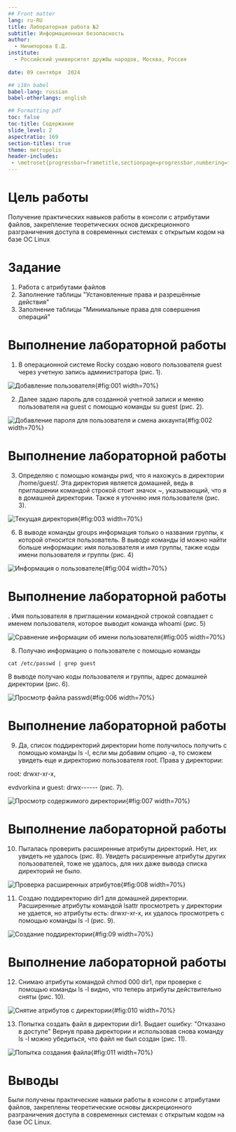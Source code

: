 ```yaml
---
## Front matter
lang: ru-RU
title: Лабораторная работа №2
subtitle: Информационная безопасность
author:
  - Ничипорова Е.Д.
institute:
  - Российский университет дружбы народов, Москва, Россия
 
date: 09 сентября  2024

## i18n babel
babel-lang: russian
babel-otherlangs: english

## Formatting pdf
toc: false
toc-title: Содержание
slide_level: 2
aspectratio: 169
section-titles: true
theme: metropolis
header-includes:
 - \metroset{progressbar=frametitle,sectionpage=progressbar,numbering=fraction}
---
```


# Цель работы

Получение практических навыков работы в консоли с атрибутами файлов, закрепление теоретических основ дискреционного разграничения доступа в современных системах с открытым кодом на базе ОС Linux

# Задание

1. Работа с атрибутами файлов
2. Заполнение таблицы "Установленные права и разрешённые действия" 
3. Заполнение таблицы "Минимальные права для совершения операций" 

# Выполнение лабораторной работы

1. В операционной системе Rocky создаю нового пользователя guest через учетную запись администратора (рис. 1).

![Добавление пользователя](image/1.jpg){#fig:001 width=70%}

2. Далее задаю пароль для созданной учетной записи и меняю пользователя на guest  с помощью команды su guest (рис. 2). 

![Добавление пароля для пользователя и смена аккаунта](image/2.jpg){#fig:002 width=70%}


# Выполнение лабораторной работы
3. Определяю с помощью команды pwd, что я нахожусь в директории /home/guest/. Эта директория является домашней, ведь в приглашении командой строкой стоит значок ~, указывающий, что я в домашней директории. Также я уточняю имя пользователя (рис. 3).

![Текущая директория](image/3.jpg){#fig:003 width=70%}


6. В выводе команды groups информация только о названии группы, к которой относится пользователь. В выводе команды id можно найти больше информации: имя пользователя и имя группы, также коды имени пользователя и группы  (рис. 4)

![Информация о пользователе](image/4.jpg){#fig:004 width=70%}
# Выполнение лабораторной работы
. Имя пользователя в приглашении командной строкой совпадает с именем пользователя, которое выводит команда whoami (рис. 5)

![Сравнение информации об имени пользователя](image/5.jpg){#fig:005 width=70%}

8. Получаю информацию о пользователе с помощью команды 
```
cat /etc/passwd | grep guest
```

В выводе получаю коды пользователя и группы, адрес домашней директории (рис. 6).

![Просмотр файла passwd](image/6.jpg){#fig:006 width=70%}

# Выполнение лабораторной работы
9. Да, список поддиректорий директории home получилось получить с помощью команды ls -l, если мы добавим опцию -a, то сможем увидеть еще и директорию пользователя root. Права у директории:

root: drwxr-xr-x,

evdvorkina и guest: drwx------ (рис. 7).

![Просмотр содержимого директории](image/7.jpg){#fig:007 width=70%}

# Выполнение лабораторной работы
10. Пыталась проверить расширенные атрибуты директорий. Нет, их увидеть не удалось (рис. 8). Увидеть расширенные атрибуты других пользователей, тоже не удалось, для них даже вывода списка директорий не было.

![Проверка расширенных атрибутов](image/8.jpg){#fig:008 width=70%}

11. Создаю поддиректорию dir1 для домашней директории. Расширенные атрибуты командой lsattr просмотреть у директории не удается, но атрибуты есть: drwxr-xr-x, их удалось просмотреть с помощью команды ls -l (рис. 9).

![Создание поддиректории](image/9.jpg){#fig:09 width=70%}

# Выполнение лабораторной работы
12. Снимаю атрибуты командой chmod 000 dir1, при проверке с помощью команды ls -l видно, что теперь атрибуты действительно сняты (рис. 10).
 
![Снятие атрибутов с директории](image/10.jpg){#fig:010 width=70%}

13. Попытка создать файл в директории dir1. Выдает ошибку: "Отказано в доступе" Вернув права директории и использовав снова командy ls -l можно убедиться, что файл не был создан (рис. 11). 

![Попытка создания файла](image/11.jpg){#fig:011 width=70%}

# Выводы

Были получены практические навыки работы в консоли с атрибутами файлов, закреплены теоретические основы дискреционного разграничения доступа в современных системах с открытым кодом на базе ОС Linux.

